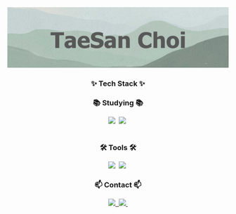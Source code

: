 <!--타이틀 부분-->
<div align="center">
  <img src="https://github.com/ChoiTaeSan/ChoiTaeSan/blob/main/github%20%ED%94%84%EB%A1%9C%ED%95%84.png" />
</div>

<!--내용 부분-->
<h3 align="center">✨ Tech Stack ✨</h3>
<div align="center">


<h3 align="center">📚 Studying 📚</h3>
<div align="center">
    <img src="https://img.shields.io/badge/react-20232a.svg?style=for-the-badge&logo=react&logoColor=61DAFB" />&nbsp
  <img src="https://img.shields.io/badge/javascript-F7DF1E.svg?style=for-the-badge&logo=javascript&logoColor=20232a" />&nbsp

</div>

<br>

<h3 align="center">🛠 Tools 🛠</h3>
<div align="center">
  <img src="https://img.shields.io/badge/git-F05033.svg?style=for-the-badge&logo=git&logoColor=white" />&nbsp
  <img src="https://img.shields.io/badge/github-181717.svg?style=for-the-badge&logo=github&logoColor=white" />&nbsp
</div>


<h3 align="center">📫 Contact 📫</h3>
<div align="center">
  <a href="https://velog.io/@oka1313">
    <img src="https://img.shields.io/badge/Velog-1EBC8F?style=for-the-badge&logo=velog&logoColor=white" />&nbsp
  </a>
  <a href="mailto:xotks7524@gmail.com">
    <img
      src="https://img.shields.io/badge/xotks7524@gmail.com-D14836?style=for-the-badge&logo=gmail&logoColor=white"/>&nbsp
  </a>
</div>

